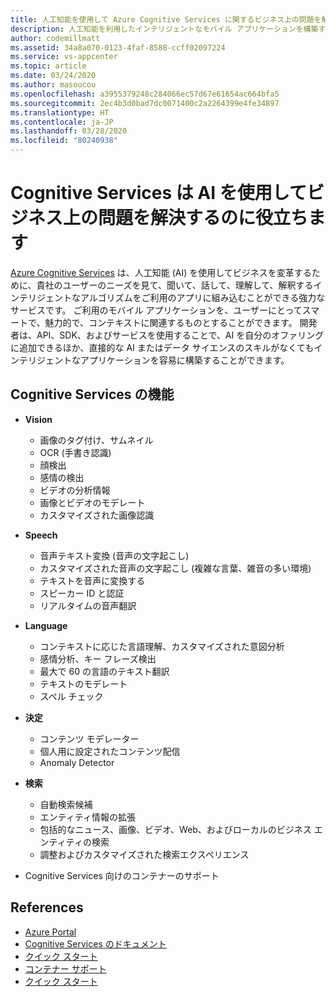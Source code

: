 ```yaml
---
title: 人工知能を使用して Azure Cognitive Services に関するビジネス上の問題を解決する
description: 人工知能を利用したインテリジェントなモバイル アプリケーションを構築するためのサービスについて説明します。
author: codemillmatt
ms.assetid: 34a8a070-0123-4faf-8588-ccff02097224
ms.service: vs-appcenter
ms.topic: article
ms.date: 03/24/2020
ms.author: masoucou
ms.openlocfilehash: a3955379248c284066ec57d67e61654ac664bfa5
ms.sourcegitcommit: 2ec4b3d0bad7dc0071400c2a2264399e4fe34897
ms.translationtype: HT
ms.contentlocale: ja-JP
ms.lasthandoff: 03/28/2020
ms.locfileid: "80240938"
---
```

# <a name="cognitive-services-helps-to-solve-business-problems-by-using-ai"></a>Cognitive Services は AI を使用してビジネス上の問題を解決するのに役立ちます
[Azure Cognitive Services](https://azure.microsoft.com/services/cognitive-services/) は、人工知能 (AI) を使用してビジネスを変革するために、貴社のユーザーのニーズを見て、聞いて、話して、理解して、解釈するインテリジェントなアルゴリズムをご利用のアプリに組み込むことができる強力なサービスです。 ご利用のモバイル アプリケーションを、ユーザーにとってスマートで、魅力的で、コンテキストに関連するものとすることができます。 開発者は、API、SDK、およびサービスを使用することで、AI を自分のオファリングに追加できるほか、直接的な AI またはデータ サイエンスのスキルがなくてもインテリジェントなアプリケーションを容易に構築することができます。

## <a name="cognitive-services-capabilities"></a>Cognitive Services の機能
- **Vision**
    - 画像のタグ付け、サムネイル
    - OCR (手書き認識)
    - 顔検出
    - 感情の検出
    - ビデオの分析情報
    - 画像とビデオのモデレート
    - カスタマイズされた画像認識

- **Speech**
    - 音声テキスト変換 (音声の文字起こし)
    - カスタマイズされた音声の文字起こし (複雑な言葉、雑音の多い環境)
    - テキストを音声に変換する
    - スピーカー ID と認証
    - リアルタイムの音声翻訳

- **Language**
    - コンテキストに応じた言語理解、カスタマイズされた意図分析
    - 感情分析、キー フレーズ検出
    - 最大で 60 の言語のテキスト翻訳
    - テキストのモデレート
    - スペル チェック

- **決定** 
    - コンテンツ モデレーター
    - 個人用に設定されたコンテンツ配信
    - Anomaly Detector

- **検索**
    - 自動検索候補 
    - エンティティ情報の拡張
    - 包括的なニュース、画像、ビデオ、Web、およびローカルのビジネス エンティティの検索
    - 調整およびカスタマイズされた検索エクスペリエンス

- Cognitive Services 向けのコンテナーのサポート

 ## <a name="references"></a>References
   - [Azure Portal](https://portal.azure.com) 
   - [Cognitive Services のドキュメント](/azure/cognitive-services/welcome)
   - [クイック スタート](/azure/cognitive-services/cognitive-services-apis-create-account)
   - [コンテナー サポート](/azure/cognitive-services/cognitive-services-container-support)
   - [クイック スタート](/azure/cognitive-services/cognitive-services-apis-create-account?tabs=multiservice%2Cwindows)